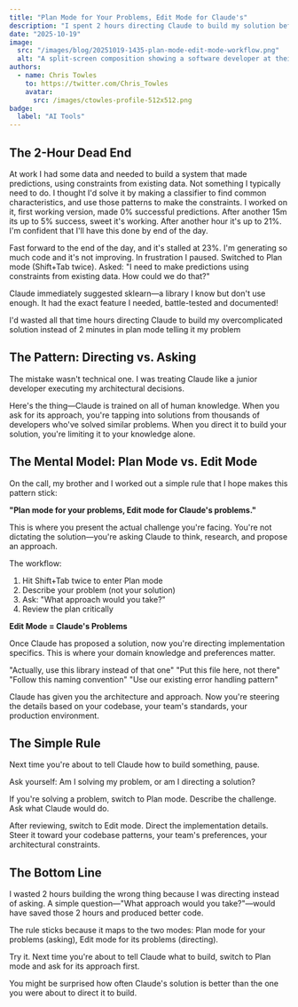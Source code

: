 ```yaml
---
title: "Plan Mode for Your Problems, Edit Mode for Claude's"
description: "I spent 2 hours directing Claude to build my solution before realizing I should have asked for its approach. Here's the simple rule that changed how I use AI coding assistants."
date: "2025-10-19"
image:
  src: "/images/blog/20251019-1435-plan-mode-edit-mode-workflow.png"
  alt: "A split-screen composition showing a software developer at their desk in two moments: left side shows frustrated late-night coding with multiple messy code windows and complexity diagrams, right side shows the same developer in contemplative pose with a clean interface showing a simple plan prompt \"What approach would you take?\", a subtle lightbulb or aha moment glow. Dramatic contrast between chaotic warm amber lighting on the left (representing wasted effort) and clean, focused cool blue lighting on the right (representing clarity), shallow depth of field. Cinematic realism, professional photography quality, 8k detail, rule of thirds composition with the developer positioned at the center dividing line, high contrast color grading emphasizing the before/after transformation."
authors:
  - name: Chris Towles
    to: https://twitter.com/Chris_Towles
    avatar:
      src: /images/ctowles-profile-512x512.png
badge:
  label: "AI Tools"
---
```


## The 2-Hour Dead End

At work I had some data and needed to build a system that made predictions, using constraints from existing data. Not something I typically need to do. I thought I'd solve it by making a classifier to find common characteristics, and use those patterns to make the constraints. I worked on it, first working version, made 0% successful predictions. After another 15m its up to 5% success, sweet it's working. After another hour it's up to 21%. I'm confident that I'll have this done by end of the day.

Fast forward to the end of the day, and it's stalled at 23%. I'm generating so much code and it's not improving. In frustration I paused. Switched to Plan mode (Shift+Tab twice). Asked: "I need to make predictions using constraints from existing data. How could we do that?"

Claude immediately suggested sklearn—a library I know but don't use enough.  It had the exact feature I needed, battle-tested and documented!

I'd wasted all that time hours directing Claude to build my overcomplicated solution instead of 2 minutes in plan mode telling it my problem

## The Pattern: Directing vs. Asking

The mistake wasn't technical one. I was treating Claude like a junior developer executing my architectural decisions. 

Here's the thing—Claude is trained on all of human knowledge. When you ask for its approach, you're tapping into solutions from thousands of developers who've solved similar problems. When you direct it to build your solution, you're limiting it to your knowledge alone.

## The Mental Model: Plan Mode vs. Edit Mode

On the call, my brother and I worked out a simple rule that I hope makes this pattern stick:

**"Plan mode for your problems, Edit mode for Claude's problems."**

This is where you present the actual challenge you're facing. You're not dictating the solution—you're asking Claude to think, research, and propose an approach.

The workflow:
1. Hit Shift+Tab twice to enter Plan mode
2. Describe your problem (not your solution)
3. Ask: "What approach would you take?"
4. Review the plan critically

**Edit Mode = Claude's Problems**

Once Claude has proposed a solution, now you're directing implementation specifics. This is where your domain knowledge and preferences matter.

"Actually, use this library instead of that one"
"Put this file here, not there"
"Follow this naming convention"
"Use our existing error handling pattern"

Claude has given you the architecture and approach. Now you're steering the details based on your codebase, your team's standards, your production environment.
## The Simple Rule

Next time you're about to tell Claude how to build something, pause.

Ask yourself: Am I solving my problem, or am I directing a solution?

If you're solving a problem, switch to Plan mode. Describe the challenge. Ask what Claude would do.

After reviewing, switch to Edit mode. Direct the implementation details. Steer it toward your codebase patterns, your team's preferences, your architectural constraints.

## The Bottom Line

I wasted 2 hours building the wrong thing because I was directing instead of asking. A simple question—"What approach would you take?"—would have saved those 2 hours and produced better code.

The rule sticks because it maps to the two modes: Plan mode for your problems (asking), Edit mode for its problems (directing).

Try it. Next time you're about to tell Claude what to build, switch to Plan mode and ask for its approach first.

You might be surprised how often Claude's solution is better than the one you were about to direct it to build.

